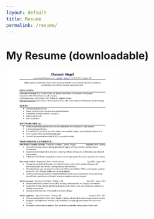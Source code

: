 ```yaml
---
layout: default
title: Resume
permalink: /resume/
---
```


# My Resume (downloadable)

<a href="assets/Resume_Hannah_Siegel.pdf">
    <img src="assets/Resume_Hannah_Siegel.jpg" alt="Resume" style="width: 300px;">
</a>
<br>
